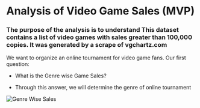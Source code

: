 # Analysis of Video Game Sales (MVP)


### The purpose of the analysis is to understand This dataset contains a list of video games with sales greater than 100,000 copies. It was generated by a scrape of vgchartz.com
We want to organize an online tournament for video game fans.
Our first question:
* What is the Genre wise Game Sales?
- Through this answer, we will determine the genre of online tournament



![Genre Wise Sales](https://user-images.githubusercontent.com/91732259/142214569-cd8f0788-efd6-4180-9f5d-63b70af8b8eb.png)